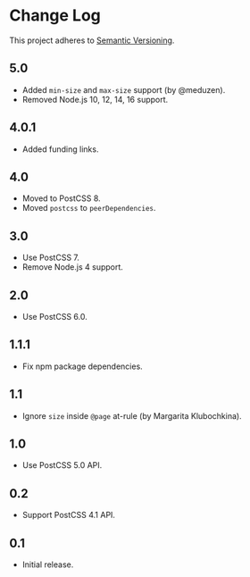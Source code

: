 # Change Log
This project adheres to [Semantic Versioning](http://semver.org/).

## 5.0
* Added `min-size` and `max-size` support (by @meduzen).
* Removed Node.js 10, 12, 14, 16 support.

## 4.0.1
* Added funding links.

## 4.0
* Moved to PostCSS 8.
* Moved `postcss` to `peerDependencies`.

## 3.0
* Use PostCSS 7.
* Remove Node.js 4 support.

## 2.0
* Use PostCSS 6.0.

## 1.1.1
* Fix npm package dependencies.

## 1.1
* Ignore `size` inside `@page` at-rule (by Margarita Klubochkina).

## 1.0
* Use PostCSS 5.0 API.

## 0.2
* Support PostCSS 4.1 API.

## 0.1
* Initial release.
